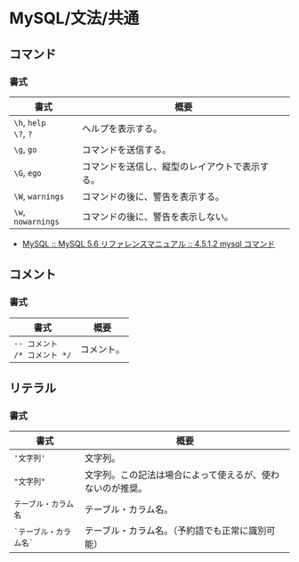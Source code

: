 # MySQL/文法/共通

## コマンド

### 書式

| 書式                        | 概要                                           |
| --------------------------- | ---------------------------------------------- |
| `\h`, `help`<br />`\?`, `?` | ヘルプを表示する。                             |
| `\g`, `go`                  | コマンドを送信する。                           |
| `\G`, `ego`                 | コマンドを送信し、縦型のレイアウトで表示する。 |
| `\W`, `warnings`            | コマンドの後に、警告を表示する。               |
| `\w`, `nowarnings`          | コマンドの後に、警告を表示しない。             |

- [MySQL :: MySQL 5.6 リファレンスマニュアル :: 4.5.1.2 mysql コマンド](https://dev.mysql.com/doc/refman/5.6/ja/mysql-commands.html)

## コメント

### 書式

| 書式                                | 概要       |
| ----------------------------------- | ---------- |
| `-- コメント`<br />`/* コメント */` | コメント。 |

## リテラル

### 書式

| 書式                       | 概要                                                       |
| -------------------------- | ---------------------------------------------------------- |
| `'文字列'`                 | 文字列。                                                   |
| `"文字列"`                 | 文字列。この記法は場合によって使えるが、使わないのが推奨。 |
| `テーブル・カラム名`       | テーブル・カラム名。                                       |
| `` `テーブル・カラム名` `` | テーブル・カラム名。（予約語でも正常に識別可能）           |
